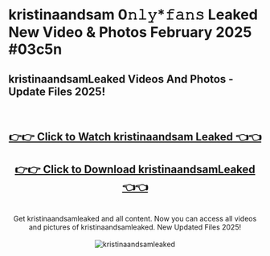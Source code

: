 # kristinaandsam 0𝚗𝚕𝚢*𝚏𝚊𝚗𝚜 Leaked New Video & Photos February 2025 #03c5n

<h2>kristinaandsamLeaked Videos And Photos - Update Files 2025!</h2>
<br>
<div align="center">
<h2><a href="https://mediaupload.pro?title=kristinaandsam&ref=11F" rel="nofollow">👉👉 Click to Watch kristinaandsam Leaked 👈👈</a></h2>
<h2><a href="https://mediaupload.pro?title=kristinaandsam&ref=11F" rel="nofollow">👉👉 Click to Download kristinaandsamLeaked 👈👈</a></h2>
<br>
Get kristinaandsamleaked and all content. Now you can access all videos and pictures of kristinaandsamleaked. New Updated Files 2025!
<br>
<br>
<a href="https://mediaupload.pro?title=kristinaandsam&ref=11F" rel="nofollow" data-target="animated-image.originalLink"><img src="https://i.ibb.co/Gkj2r4b/banner.png" alt="kristinaandsamleaked" style="max-width: 100%; display: inline-block;" data-target="animated-image.originalImage"></a>
</div>
<br>

